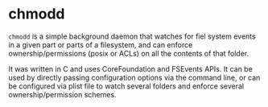 # chmodd

`chmodd` is a simple background daemon that watches for fiel system events in a given part or parts of a filesystem, and can enforce ownership/permissions (posix or ACLs) on all the contents of that folder.

It was written in C and uses CoreFoundation and FSEvents APIs.  It can be used by directly passing configuration options via the command line, or can be configured via plist file to watch several folders and enforce several ownership/permission schemes.
